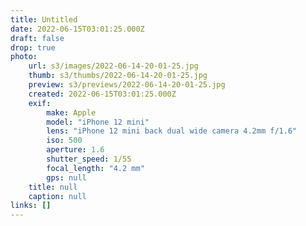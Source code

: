 ```yaml
---
title: Untitled
date: 2022-06-15T03:01:25.000Z
draft: false
drop: true
photo:
    url: s3/images/2022-06-14-20-01-25.jpg
    thumb: s3/thumbs/2022-06-14-20-01-25.jpg
    preview: s3/previews/2022-06-14-20-01-25.jpg
    created: 2022-06-15T03:01:25.000Z
    exif:
        make: Apple
        model: "iPhone 12 mini"
        lens: "iPhone 12 mini back dual wide camera 4.2mm f/1.6"
        iso: 500
        aperture: 1.6
        shutter_speed: 1/55
        focal_length: "4.2 mm"
        gps: null
    title: null
    caption: null
links: []
---
```

